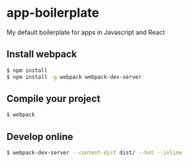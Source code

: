 # app-boilerplate
My default boilerplate for apps in Javascript and React

## Install webpack
```bash
$ npm install 
$ npm install -g webpack webpack-dev-server
```

## Compile your project
```bash
$ webpack
```

## Develop online
```bash
$ webpack-dev-server --content-dist dist/ --hot --inline
```
